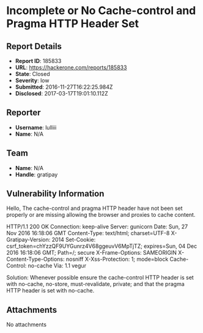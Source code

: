 # Incomplete or No Cache-control and Pragma HTTP Header Set

## Report Details
- **Report ID**: 185833
- **URL**: https://hackerone.com/reports/185833
- **State**: Closed
- **Severity**: low
- **Submitted**: 2016-11-27T16:22:25.984Z
- **Disclosed**: 2017-03-17T19:01:10.112Z

## Reporter
- **Username**: lulliii
- **Name**: N/A

## Team
- **Name**: N/A
- **Handle**: gratipay

## Vulnerability Information
Hello,
The cache-control and pragma HTTP header have not been set properly or are missing allowing the browser and proxies to cache content.

HTTP/1.1 200 OK
Connection: keep-alive
Server: gunicorn
Date: Sun, 27 Nov 2016 16:18:06 GMT
Content-Type: text/html; charset=UTF-8
X-Gratipay-Version: 2014
Set-Cookie: csrf_token=chYzzQF9UYGunrz4V68ggeuvV6MpTjTZ; expires=Sun, 04 Dec 2016 16:18:06 GMT; Path=/; secure
X-Frame-Options: SAMEORIGIN
X-Content-Type-Options: nosniff
X-Xss-Protection: 1; mode=block
Cache-Control: no-cache
Via: 1.1 vegur

Solution:
Whenever possible ensure the cache-control HTTP header is set with no-cache, no-store, must-revalidate, private; and that the pragma HTTP header is set with no-cache.

## Attachments
No attachments
